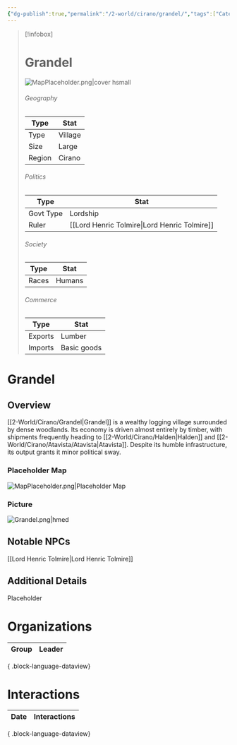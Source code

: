 ```yaml
---
{"dg-publish":true,"permalink":"/2-world/cirano/grandel/","tags":["Category/Settlement"]}
---
```


> [!infobox]
> # Grandel
> ![MapPlaceholder.png|cover hsmall](/img/user/z_Assets/Placeholder%20Images/MapPlaceholder.png)
> ###### Geography
> Type |  Stat |
> ---|---|
> Type | Village |
> Size | Large |
> Region | Cirano |
> ###### Politics
> Type |  Stat |
> ---|---|
> Govt Type | Lordship |
> Ruler | [[Lord Henric Tolmire\|Lord Henric Tolmire]]|
> ###### Society
> Type |  Stat |
> ---|---|
> Races | Humans|
> ###### Commerce
> Type |  Stat |
> ---|---|
> Exports | Lumber |
> Imports | Basic goods |

# Grandel
## Overview
[[2-World/Cirano/Grandel\|Grandel]] is a wealthy logging village surrounded by dense woodlands. Its economy is driven almost entirely by timber, with shipments frequently heading to [[2-World/Cirano/Halden\|Halden]] and [[2-World/Cirano/Atavista/Atavista\|Atavista]]. Despite its humble infrastructure, its output grants it minor political sway.

### Placeholder Map
![MapPlaceholder.png|Placeholder Map](/img/user/z_Assets/Placeholder%20Images/MapPlaceholder.png)

### Picture
![Grandel.png|hmed](/img/user/z_Assets/Grandel.png)

## Notable NPCs
[[Lord Henric Tolmire\|Lord Henric Tolmire]]

## Additional Details
Placeholder

# Organizations
| Group | Leader |
| ----- | ------ |

{ .block-language-dataview}

# Interactions

| Date | Interactions |
| ---- | ------------ |

{ .block-language-dataview}